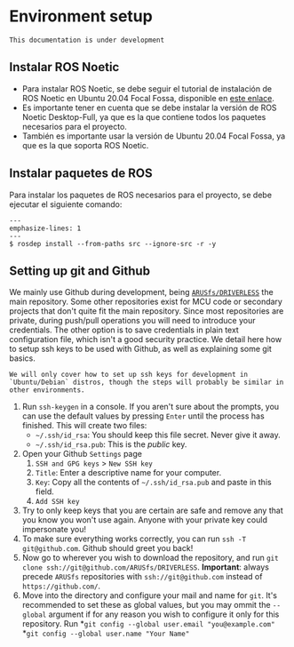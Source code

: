 # Environment setup

```{warning}
This documentation is under development
```

## Instalar ROS Noetic

- Para instalar ROS Noetic, se debe seguir el tutorial de instalación de ROS Noetic en Ubuntu 20.04 Focal Fossa, disponible en [este enlace](http://wiki.ros.org/noetic/Installation/Ubuntu).
- Es importante tener en cuenta que se debe instalar la versión de ROS Noetic Desktop-Full, ya que es la que contiene todos los paquetes necesarios para el proyecto.
- También es importante usar la versión de Ubuntu 20.04 Focal Fossa, ya que es la que soporta ROS Noetic.

## Instalar paquetes de ROS
Para instalar los paquetes de ROS necesarios para el proyecto, se debe ejecutar el siguiente comando:

```{code-block}
---
emphasize-lines: 1
---
$ rosdep install --from-paths src --ignore-src -r -y
```

## Setting up git and Github
We mainly use Github during development, being [`ARUSfs/DRIVERLESS`](https://github.com/ARUSfs/DRIVERLESS) the main repository. Some other repositories exist for MCU code or secondary projects that don't quite fit the main repository. Since most repositories are private, during push/pull operations you will need to introduce your credentials. The other option is to save credentials in plain text configuration file, which isn't a good security practice. We detail here how to setup ssh keys to be used with Github, as well as explaining some git basics.

```{note}
We will only cover how to set up ssh keys for development in `Ubuntu/Debian` distros, though the steps will probably be similar in other environments.
```

1. Run `ssh-keygen` in a console. If you aren't sure about the prompts, you can use the default values by pressing `Enter` until the process has finished. This will create two files:
    * `~/.ssh/id_rsa`: You should keep this file secret. Never give it away.
    * `~/.ssh/id_rsa.pub`: This is the *public* key.
2. Open your Github `Settings` page
    1. `SSH and GPG keys` > `New SSH key` 
    2. `Title`: Enter a descriptive name for your computer.
    3. `Key`: Copy all the contents of `~/.ssh/id_rsa.pub` and paste in this field.
    4. `Add SSH key`
3. Try to only keep keys that you are certain are safe and remove any that you know you won't use again. Anyone with your private key could impersonate you!
4. To make sure everything works correctly, you can run `ssh -T git@github.com`. Github should greet you back!
5. Now go to wherever you wish to download the repository, and run `git clone ssh://git@github.com/ARUSfs/DRIVERLESS`. **Important**: always precede `ARUSfs` repositories with `ssh://git@github.com` instead of `https://github.com/`.
6. Move into the directory and configure your mail and name for `git`. It's recommended to set these as global values, but you may ommit the `--global` argument if for any reason you wish to configure it only for this repository. Run
    *`git config --global user.email "you@example.com"`
    *`git config --global user.name "Your Name"`
